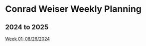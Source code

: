 # Conrad Weiser Weekly Planning

## 2024 to 2025

[Week 01: 08/26/2024](pages/2024_2025/week_01.md)

